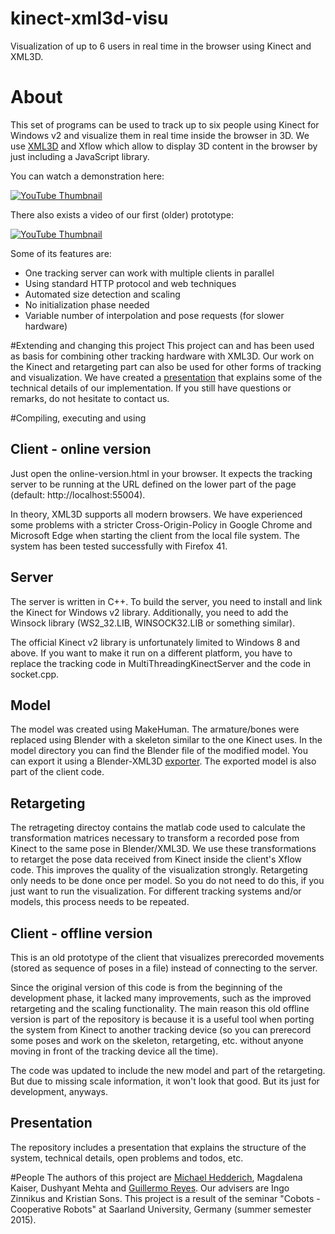 # kinect-xml3d-visu
Visualization of up to 6 users in real time in the browser using Kinect 
and XML3D.

# About
This set of programs can be used to track up to six people using Kinect 
for Windows v2 and visualize them in real time inside the browser in 3D. We use 
[XML3D](http://xml3d.org/) and Xflow which allow to display 3D
content in the browser by just including a JavaScript library.

You can watch a demonstration here: 

[![YouTube Thumbnail](http://img.youtube.com/vi/WPJaDTGAIaI/1.jpg)](https://youtu.be/WPJaDTGAIaI)

There also exists a video of our first (older) prototype:

[![YouTube Thumbnail](http://img.youtube.com/vi/BYWWkNrQdMg/3.jpg)](https://youtu.be/BYWWkNrQdMg) 

Some of its features are:
* One tracking server can work with multiple clients in parallel
* Using standard HTTP protocol and web techniques
* Automated size detection and scaling
* No initialization phase needed
* Variable number of interpolation and pose requests (for slower hardware)

#Extending and changing this project
This project can and has been used as basis for combining other 
tracking hardware with XML3D. Our work on the Kinect and retargeting part
can also be used for other forms of tracking and visualization. 
We have created a [presentation](https://github.com/michael-aloys/kinect-xml3d-visu/blob/master/presentation/VisualizationHuman_TechincalDetails.pdf)
 that explains some of the technical details of our implementation. 
 If you still have questions or remarks, do not hesitate to contact us.

#Compiling, executing and using

## Client - online version
Just open the online-version.html in your browser. It expects the 
tracking server to be running at the URL defined on the lower part of the page 
(default: http://localhost:55004).

In theory, XML3D supports all modern browsers. We have experienced some
problems with a stricter Cross-Origin-Policy in Google Chrome and 
Microsoft Edge when starting the client from the local file system. The
system has been tested successfully with Firefox 41. 

## Server
The server is written in C++. To build the server, you need to install 
and link the Kinect for Windows v2 library. Additionally, you need to 
add the Winsock library (WS2_32.LIB, WINSOCK32.LIB or something similar).

The official Kinect v2 library is unfortunately limited to Windows 8 and
above. If you want to make it run on a different platform, you have
to replace the tracking code in MultiThreadingKinectServer and the 
code in socket.cpp.

## Model
The model was created using MakeHuman. The armature/bones were replaced
using Blender with a skeleton similar to the one Kinect uses. 
In the model directory you can find the Blender file of the modified model.
You can export it using a Blender-XML3D 
[exporter](https://github.com/ksons/xml3d-blender-exporter). The exported
model is also part of the client code.

## Retargeting
The retrageting directoy contains the matlab code used to calculate
the transformation matrices necessary to transform a recorded pose
from Kinect to the same pose in Blender/XML3D. We use these transformations
to retarget the pose data received from Kinect inside the client's Xflow
code. This improves the quality of the visualization strongly. Retargeting
only needs to be done once per model. So you do not need to do this, if
you just want to run the visualization. For different tracking systems 
and/or models, this process needs to be repeated.

## Client - offline version
This is an old prototype of the client that visualizes prerecorded
movements (stored as sequence of poses in a file) instead of 
connecting to the server.

Since the original version of this code is from the beginning of 
the development phase, it lacked many improvements, such as the improved
retargeting and the scaling functionality. The main reason this old offline
version is part of the repository is because it is a useful tool when 
porting the system from Kinect to another tracking device (so you can
prerecord some poses and work on the skeleton, retargeting, etc. without 
anyone moving in front of the tracking device all the time).

The code was updated to include the new model and part of the retargeting.
But due to missing scale information, it won't look that good. But its 
just for development, anyways.

## Presentation
The repository includes a presentation that explains the structure
of the system, technical details, open problems and todos, etc. 


#People
The authors of this project are [Michael Hedderich](https://www.michael-hedderich.de), Magdalena Kaiser, 
Dushyant Mehta and [Guillermo Reyes](https://github.com/enggrey). Our advisers are Ingo Zinnikus
and Kristian Sons. This project is a result of the seminar
"Cobots - Cooperative Robots" at Saarland University, Germany
(summer semester 2015).








